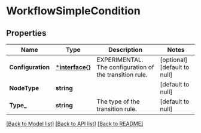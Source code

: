 # WorkflowSimpleCondition

## Properties
Name | Type | Description | Notes
------------ | ------------- | ------------- | -------------
**Configuration** | [***interface{}**](interface{}.md) | EXPERIMENTAL. The configuration of the transition rule. | [optional] [default to null]
**NodeType** | **string** |  | [default to null]
**Type_** | **string** | The type of the transition rule. | [default to null]

[[Back to Model list]](../README.md#documentation-for-models) [[Back to API list]](../README.md#documentation-for-api-endpoints) [[Back to README]](../README.md)

